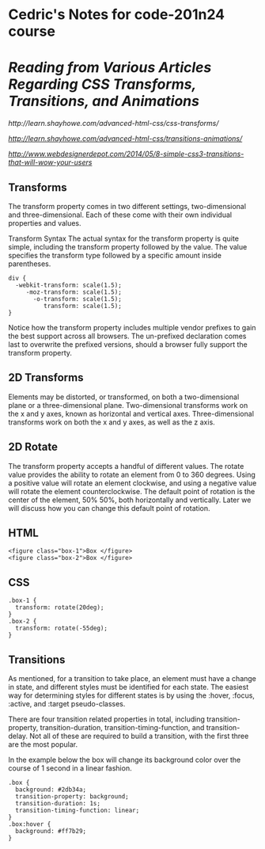 # Cedric's Notes for code-201n24 course

# <cite> Reading from Various Articles Regarding CSS Transforms, Transitions, and Animations</cite>

<cite>
http://learn.shayhowe.com/advanced-html-css/css-transforms/

<http://learn.shayhowe.com/advanced-html-css/transitions-animations/>

<http://www.webdesignerdepot.com/2014/05/8-simple-css3-transitions-that-will-wow-your-users>

</cite>

## Transforms

The transform property comes in two different settings, two-dimensional and three-dimensional. Each of these come with their own individual properties and values.

Transform Syntax
The actual syntax for the transform property is quite simple, including the transform property followed by the value. The value specifies the transform type followed by a specific amount inside parentheses.

```
div {
  -webkit-transform: scale(1.5);
     -moz-transform: scale(1.5);
       -o-transform: scale(1.5);
          transform: scale(1.5);
}
```

Notice how the transform property includes multiple vendor prefixes to gain the best support across all browsers. The un-prefixed declaration comes last to overwrite the prefixed versions, should a browser fully support the transform property.

## 2D Transforms
Elements may be distorted, or transformed, on both a two-dimensional plane or a three-dimensional plane. Two-dimensional transforms work on the x and y axes, known as horizontal and vertical axes. Three-dimensional transforms work on both the x and y axes, as well as the z axis. 

## 2D Rotate
The transform property accepts a handful of different values. The rotate value provides the ability to rotate an element from 0 to 360 degrees. Using a positive value will rotate an element clockwise, and using a negative value will rotate the element counterclockwise. The default point of rotation is the center of the element, 50% 50%, both horizontally and vertically. Later we will discuss how you can change this default point of rotation.

## HTML

```
<figure class="box-1">Box </figure>
<figure class="box-2">Box </figure>
```

## CSS

```
.box-1 {
  transform: rotate(20deg);
}
.box-2 {
  transform: rotate(-55deg);
}
```

## Transitions
As mentioned, for a transition to take place, an element must have a change in state, and different styles must be identified for each state. The easiest way for determining styles for different states is by using the :hover, :focus, :active, and :target pseudo-classes.

There are four transition related properties in total, including transition-property, transition-duration, transition-timing-function, and transition-delay. Not all of these are required to build a transition, with the first three are the most popular.

In the example below the box will change its background color over the course of 1 second in a linear fashion.

```
.box {
  background: #2db34a;
  transition-property: background;
  transition-duration: 1s;
  transition-timing-function: linear;
}
.box:hover {
  background: #ff7b29;
}
```